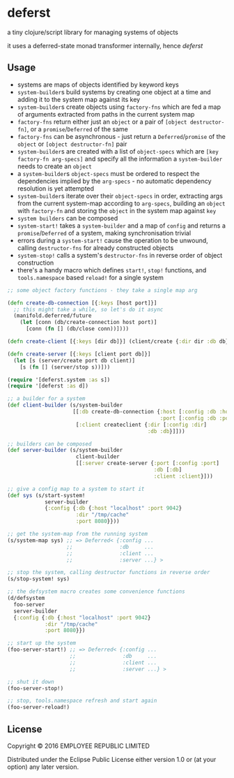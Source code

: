 # deferst

a tiny clojure/script library for managing systems of objects

it uses a deferred-state monad transformer internally, hence *deferst*

## Usage

- systems are maps of objects identified by keyword keys
- `system-builder`s build systems by creating one object at a time and adding it to the system map against its key
- `system-builder`s create objects using `factory-fns` which are fed a map of arguments extracted from paths in the current system map
- `factory-fns` return either just an `object` or a pair of `[object destructor-fn]`, or a `promise`/`Deferred` of the same
- `factory-fns` can be asynchronous - just return a `Deferred`/`promise` of the `object` or `[object destructor-fn]` pair
- `system-builder`s are created with a list of `object-specs` which are `[key factory-fn arg-specs]` and specify all the information a `system-builder` needs to create an `object`
- a `system-builder`s `object-specs` must be ordered to respect the dependencies implied by the `arg-specs` - no automatic dependency resolution is yet attempted
- `system-builder`s iterate over their `object-specs` in order, extracting args from the current system-map according to `arg-specs`, building an `object` with `factory-fn` and storing the `object` in the system map against `key`
- `system builders` can be composed
- `system-start!` takes a `system-builder` and a map of `config` and returns a `promise`/`Deferred` of a system, making synchronisation trivial
- errors during a `system-start!` cause the operation to be unwound, calling `destructor-fns` for already constructed objects
- `system-stop!` calls a system's `destructor-fns` in reverse order of object construction
- there's a handy macro which defines `start!`, `stop!` functions, and `tools.namespace` based `reload!` for a single system


``` clojure
;; some object factory functions - they take a single map arg

(defn create-db-connection [{:keys [host port]}]
  ;; this might take a while, so let's do it async
  (manifold.deferred/future
    (let [conn (db/create-connection host port)]
      [conn (fn [] (db/close conn))])))

(defn create-client [{:keys [dir db]}] (client/create {:dir dir :db db}))

(defn create-server [{:keys [client port db]}]
  (let [s (server/create port db client)]
    [s (fn [] (server/stop s))]))

(require '[deferst.system :as s])
(require '[deferst :as d])

;; a builder for a system
(def client-builder (s/system-builder
                     [[:db create-db-connection {:host [:config :db :host]
                                                 :port [:config :db :port]}]
                      [:client createclient {:dir [:config :dir]
                                             :db :db}]]))

;; builders can be composed
(def server-builder (s/system-builder
                      client-builder
                      [[:server create-server {:port [:config :port]
                                               :db [:db]
                                               :client :client}]))

;; give a config map to a system to start it
(def sys (s/start-system!
            server-builder
            {:config {:db {:host "localhost" :port 9042}
                      :dir "/tmp/cache"
                      :port 8080}}))

;; get the system-map from the running system
(s/system-map sys) ;; => Deferred< {:config ...
                   ;;               :db     ...
                   ;;               :client ...
                   ;;               :server ...} >

;; stop the system, calling destructor functions in reverse order
(s/stop-system! sys)

;; the defsystem macro creates some convenience functions
(d/defsystem
  foo-server
  server-builder
  {:config {:db {:host "localhost" :port 9042}
            :dir "/tmp/cache"
            :port 8080}})

;; start up the system
(foo-server-start!) ;; => Deferred< {:config ...
                    ;;               :db     ...
                    ;;               :client ...
                    ;;               :server ...} >

;; shut it down
(foo-server-stop!)

;; stop, tools.namespace refresh and start again
(foo-server-reload!)

```

## License

Copyright © 2016 EMPLOYEE REPUBLIC LIMITED

Distributed under the Eclipse Public License either version 1.0 or (at
your option) any later version.
